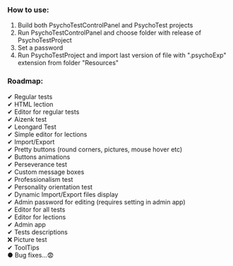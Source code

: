 ### How to use:
1. Build both PsychoTestControlPanel and PsychoTest projects
2. Run PsychoTestControlPanel and choose folder with release of PsychoTestProject
3. Set a password
4. Run PsychoTestProject and import last version of file with ".psychoExp" extension from folder "Resources"

### Roadmap:
✔ Regular tests<br/>
✔ HTML lection<br/>
✔ Editor for regular tests<br/>
✔ Aizenk test<br/>
✔ Leongard Test<br/>
✔ Simple editor for lections<br/>
✔ Import/Export<br/>
✔ Pretty buttons (round corners, pictures, mouse hover etc)<br/>
✔ Buttons animations<br/>
✔ Perseverance test<br/>
✔ Custom message boxes<br/>
✔ Professionalism test<br/>
✔ Personality orientation test<br/>
✔ Dynamic Import/Export files display<br/>
✔ Admin password for editing (requires setting in admin app)<br/>
✔ Editor for all tests<br/>
✔ Editor for lections<br/>
✔ Admin app <br/>
✔ Tests descriptions<br/>
❌ Picture test<br/>
✔ ToolTips<br/>
● Bug fixes...😨<br/>
